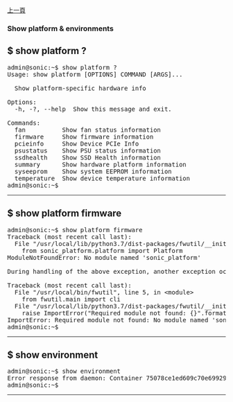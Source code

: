 [上一頁](/blog/sonic_command/layer2/show/)

### Show platform & environments

$ show platform ?
---
<pre>admin@sonic:~$ show platform ?
Usage: show platform [OPTIONS] COMMAND [ARGS]...

  Show platform-specific hardware info

Options:
  -h, -?, --help  Show this message and exit.

Commands:
  fan          Show fan status information
  firmware     Show firmware information
  pcieinfo     Show Device PCIe Info
  psustatus    Show PSU status information
  ssdhealth    Show SSD Health information
  summary      Show hardware platform information
  syseeprom    Show system EEPROM information
  temperature  Show device temperature information
admin@sonic:~$ </pre>
---
$ show platform firmware
---
<pre>admin@sonic:~$ show platform firmware
Traceback (most recent call last):
  File &quot;/usr/local/lib/python3.7/dist-packages/fwutil/__init__.py&quot;, line 2, in &lt;module&gt;
    from sonic_platform.platform import Platform
ModuleNotFoundError: No module named &apos;sonic_platform&apos;

During handling of the above exception, another exception occurred:

Traceback (most recent call last):
  File &quot;/usr/local/bin/fwutil&quot;, line 5, in &lt;module&gt;
    from fwutil.main import cli
  File &quot;/usr/local/lib/python3.7/dist-packages/fwutil/__init__.py&quot;, line 5, in &lt;module&gt;
    raise ImportError(&quot;Required module not found: {}&quot;.format(str(e)))
ImportError: Required module not found: No module named &apos;sonic_platform&apos;
admin@sonic:~$ </pre>
---
$ show environment
---
<pre>admin@sonic:~$ show environment
Error response from daemon: Container 75078ce1ed609c70e6992927281373135268d09dead3ce932b3dfad464f4ceb0 is not running
admin@sonic:~$ </pre>
---




